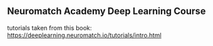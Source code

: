## Neuromatch Academy Deep Learning Course
tutorials taken from this book: https://deeplearning.neuromatch.io/tutorials/intro.html
